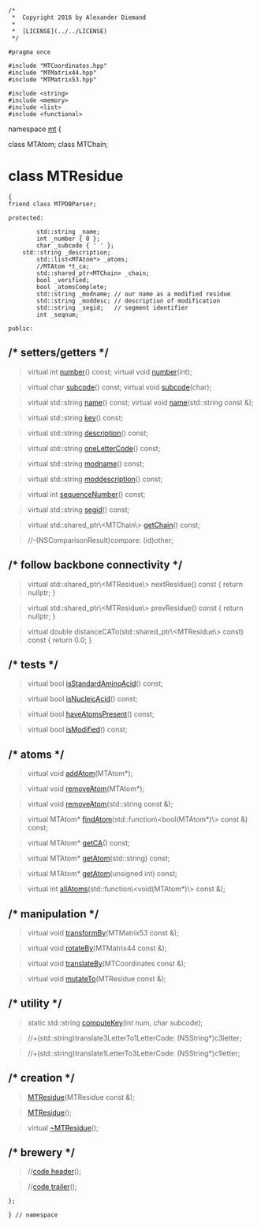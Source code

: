 ~~~ { .cpp }
/*
 *  Copyright 2016 by Alexander Diemand
 *
 *  [LICENSE](../../LICENSE)
 */

#pragma once

#include "MTCoordinates.hpp"
#include "MTMatrix44.hpp"
#include "MTMatrix53.hpp"

#include <string>
#include <memory>
#include <list>
#include <functional>

~~~

namespace [mt](namespace_mt.list) {

class MTAtom;
class MTChain;

# class MTResidue

~~~ { .cpp }
{
friend class MTPDBParser;

protected:

        std::string _name;
        int _number { 0 };
        char _subcode { ' ' };
	std::string _description;
        std::list<MTAtom*> _atoms;
        //MTAtom *t_ca;
        std::shared_ptr<MTChain> _chain;
        bool _verified;
        bool _atomsComplete;
        std::string _modname; // our name as a modified residue
        std::string _moddesc; // description of modification
        std::string _segid;   // segment identifier
        int _seqnum;

public:
~~~

## /* setters/getters */

> virtual int [number](MTResidue_access.cpp.md)() const;
> virtual void [number](MTResidue_access.cpp.md)(int);

> virtual char [subcode](MTResidue_access.cpp.md)() const;
> virtual void [subcode](MTResidue_access.cpp.md)(char);

> virtual std::string [name](MTResidue_access.cpp.md)() const;
> virtual void [name](MTResidue_access.cpp.md)(std::string const &);

> virtual std::string [key](MTResidue_access.cpp.md)() const;

> virtual std::string [description](MTResidue_access.cpp.md)() const;

> virtual std::string [oneLetterCode](MTResidue_access.cpp.md)() const;

> virtual std::string [modname](MTResidue_access.cpp.md)() const;

> virtual std::string [moddescription](MTResidue_access.cpp.md)() const;

> virtual int [sequenceNumber](MTResidue_access.cpp.md)() const;

> virtual std::string [segid](MTResidue_access.cpp.md)() const;

> virtual std::shared_ptr\\<MTChain\\> [getChain](MTResidue_access.cpp.md)() const;

> //-(NSComparisonResult)compare: (id)other;

## /* follow backbone connectivity */

> virtual std::shared_ptr\\<MTResidue\\> nextResidue() const { return nullptr; }

> virtual std::shared_ptr\\<MTResidue\\> prevResidue() const { return nullptr; }

> virtual double distanceCATo(std::shared_ptr\\<MTResidue\\> const) const { return 0.0; }

## /* tests */

> virtual bool [isStandardAminoAcid](MTResidue_tests.cpp.md)() const;

> virtual bool [isNucleicAcid](MTResidue_tests.cpp.md)() const;

> virtual bool [haveAtomsPresent](MTResidue_tests.cpp.md)() const;

> virtual bool [isModified](MTResidue_tests.cpp.md)() const;

## /* atoms */

> virtual void [addAtom](MTResidue_atoms.cpp.md)(MTAtom*);

> virtual void [removeAtom](MTResidue_atoms.cpp.md)(MTAtom*);

> virtual void [removeAtom](MTResidue_atoms.cpp.md)(std::string const &);

> virtual MTAtom* [findAtom](MTResidue_atoms.cpp.md)(std::function\\<bool(MTAtom*)\\> const &) const;

> virtual MTAtom* [getCA](MTResidue_atoms.cpp.md)() const;

> virtual MTAtom* [getAtom](MTResidue_atoms.cpp.md)(std::string) const;

> virtual MTAtom* [getAtom](MTResidue_atoms.cpp.md)(unsigned int) const;

> virtual int [allAtoms](MTResidue_atoms.cpp.md)(std::function\\<void(MTAtom*)\\> const &);


## /* manipulation */

> virtual void [transformBy](MTResidue_transformation.cpp.md)(MTMatrix53 const &);

> virtual void [rotateBy](MTResidue_transformation.cpp.md)(MTMatrix44 const &);

> virtual void [translateBy](MTResidue_transformation.cpp.md)(MTCoordinates const &);

> virtual void [mutateTo](MTResidue_transformation.cpp.md)(MTResidue const &);


## /* utility */

>static std::string [computeKey](MTResidue_utility.cpp.md)(int num, char subcode);

> //+(std::string)translate3LetterTo1LetterCode: (NSString*)c3letter;

> //+(std::string)translate1LetterTo3LetterCode: (NSString*)c1letter;


##  /* creation */

>[MTResidue](MTResidue_ctor.cpp.md)(MTResidue const &);

>[MTResidue](MTResidue_ctor.cpp.md)();

>virtual [~MTResidue](MTResidue_dtor.cpp.md)();

## /* brewery */

>//[code header](MTResidue_-alpha-.md)();

>//[code trailer](MTResidue_-omega-.md)();


~~~ { .cpp }
};

} // namespace
~~~
